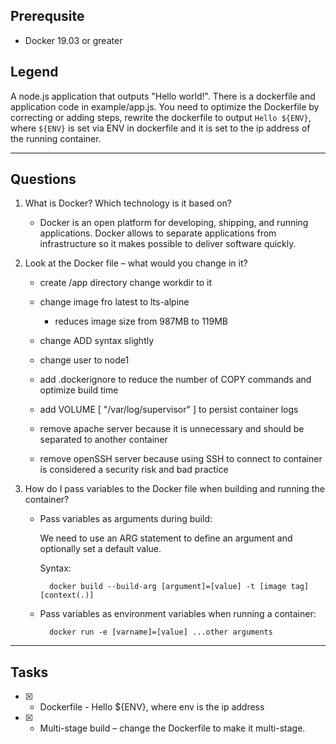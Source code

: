 ## Prerequsite

* Docker 19.03 or greater

## Legend

A node.js application that outputs "Hello world!". 
There is a dockerfile and application code in example/app.js.
You need to optimize the Dockerfile by correcting or adding steps, rewrite the dockerfile to output `Hello ${ENV}`, where `${ENV}` is set via ENV in dockerfile and it is set to the ip address of the running container.
***
## Questions

1. What is Docker? Which technology is it based on?

    - Docker is an open platform for developing, shipping, and running applications. Docker allows to separate applications from infrastructure so it makes possible to deliver software quickly.

2. Look at the Docker file – what would you change in it?
    - create /app directory change workdir to it
    - change image fro latest to lts-alpine
        - reduces image size from 987MB to 119MB
    - change ADD syntax slightly
    - change user to node1

    - add .dockerignore to reduce the number of COPY commands and optimize build time
    - add VOLUME [ "/var/log/supervisor" ] to persist container logs

    - remove apache server because it is unnecessary and should be separated to another container
    - remove openSSH server because using SSH to connect to container is considered a security risk and bad practice

3. How do I pass variables to the Docker file when building and running the container?
    - Pass variables as arguments during build:

        We need to use an ARG statement to define an argument and optionally set a default value.

        Syntax:

            docker build --build-arg [argument]=[value] -t [image tag] [context(.)]

    - Pass variables as environment variables when running a container:
            
            docker run -e [varname]=[value] ...other arguments
***
## Tasks

- [X] * Dockerfile - Hello ${ENV}, where env is the ip address

- [X] * Multi-stage build – change the Dockerfile to make it multi-stage.
